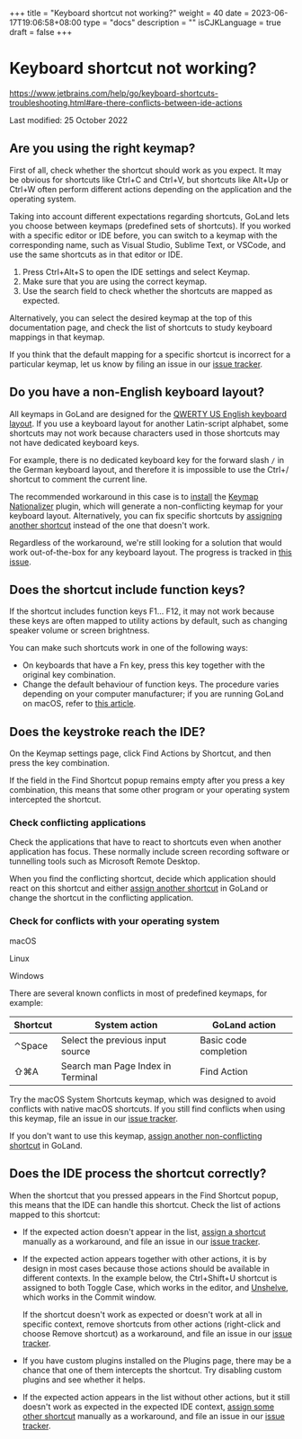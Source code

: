+++
title = "Keyboard shortcut not working?"
weight = 40
date = 2023-06-17T19:06:58+08:00
type = "docs"
description = ""
isCJKLanguage = true
draft = false
+++
# Keyboard shortcut not working?﻿

https://www.jetbrains.com/help/go/keyboard-shortcuts-troubleshooting.html#are-there-conflicts-between-ide-actions

Last modified: 25 October 2022

## Are you using the right keymap?﻿

First of all, check whether the shortcut should work as you expect. It may be obvious for shortcuts like Ctrl+C and Ctrl+V, but shortcuts like Alt+Up or Ctrl+W often perform different actions depending on the application and the operating system.

Taking into account different expectations regarding shortcuts, GoLand lets you choose between keymaps (predefined sets of shortcuts). If you worked with a specific editor or IDE before, you can switch to a keymap with the corresponding name, such as Visual Studio, Sublime Text, or VSCode, and use the same shortcuts as in that editor or IDE.

1. Press Ctrl+Alt+S to open the IDE settings and select Keymap.
2. Make sure that you are using the correct keymap.
3. Use the search field to check whether the shortcuts are mapped as expected.

Alternatively, you can select the desired keymap at the top of this documentation page, and check the list of shortcuts to study keyboard mappings in that keymap.

If you think that the default mapping for a specific shortcut is incorrect for a particular keymap, let us know by filing an issue in our [issue tracker](https://youtrack.jetbrains.com/issues/IDEA).

## Do you have a non-English keyboard layout?﻿

All keymaps in GoLand are designed for the [QWERTY US English keyboard layout](https://en.wikipedia.org/wiki/QWERTY#United_States). If you use a keyboard layout for another Latin-script alphabet, some shortcuts may not work because characters used in those shortcuts may not have dedicated keyboard keys.

For example, there is no dedicated keyboard key for the forward slash `/` in the German keyboard layout, and therefore it is impossible to use the Ctrl+/ shortcut to comment the current line.

The recommended workaround in this case is to [install](https://www.jetbrains.com/help/go/managing-plugins.html#install_plugin_from_repo) the [Keymap Nationalizer](https://plugins.jetbrains.com/plugin/14625-keymap-nationalizer) plugin, which will generate a non-conflicting keymap for your keyboard layout. Alternatively, you can fix specific shortcuts by [assigning another shortcut](https://www.jetbrains.com/help/go/configuring-keyboard-and-mouse-shortcuts.html#add-keyboard-shortcut) instead of the one that doesn't work.

Regardless of the workaround, we're still looking for a solution that would work out-of-the-box for any keyboard layout. The progress is tracked in [this issue](https://youtrack.jetbrains.com/issue/IDEA-165950).

## Does the shortcut include function keys?﻿

If the shortcut includes function keys F1... F12, it may not work because these keys are often mapped to utility actions by default, such as changing speaker volume or screen brightness.

You can make such shortcuts work in one of the following ways:

- On keyboards that have a Fn key, press this key together with the original key combination.
- Change the default behaviour of function keys. The procedure varies depending on your computer manufacturer; if you are running GoLand on macOS, refer to [this article](https://support.apple.com/en-us/HT204436).

## Does the keystroke reach the IDE?﻿

On the Keymap settings page, click Find Actions by Shortcut, and then press the key combination.

If the field in the Find Shortcut popup remains empty after you press a key combination, this means that some other program or your operating system intercepted the shortcut.

### Check conflicting applications﻿

Check the applications that have to react to shortcuts even when another application has focus. These normally include screen recording software or tunnelling tools such as Microsoft Remote Desktop.

When you find the conflicting shortcut, decide which application should react on this shortcut and either [assign another shortcut](https://www.jetbrains.com/help/go/configuring-keyboard-and-mouse-shortcuts.html#add-keyboard-shortcut) in GoLand or change the shortcut in the conflicting application.

### Check for conflicts with your operating system﻿



macOS

Linux

Windows





There are several known conflicts in most of predefined keymaps, for example:

| Shortcut | System action                     | GoLand action         |
| -------- | --------------------------------- | --------------------- |
| ⌃Space   | Select the previous input source  | Basic code completion |
| ⇧⌘A      | Search man Page Index in Terminal | Find Action           |

Try the macOS System Shortcuts keymap, which was designed to avoid conflicts with native macOS shortcuts. If you still find conflicts when using this keymap, file an issue in our [issue tracker](https://youtrack.jetbrains.com/issues/IDEA).

If you don't want to use this keymap, [assign another non-conflicting shortcut](https://www.jetbrains.com/help/go/configuring-keyboard-and-mouse-shortcuts.html#add-keyboard-shortcut) in GoLand.

## Does the IDE process the shortcut correctly?﻿

When the shortcut that you pressed appears in the Find Shortcut popup, this means that the IDE can handle this shortcut. Check the list of actions mapped to this shortcut:

- If the expected action doesn't appear in the list, [assign a shortcut](https://www.jetbrains.com/help/go/configuring-keyboard-and-mouse-shortcuts.html#add-keyboard-shortcut) manually as a workaround, and file an issue in our [issue tracker](https://youtrack.jetbrains.com/issues/IDEA).

- If the expected action appears together with other actions, it is by design in most cases because those actions should be available in different contexts. In the example below, the Ctrl+Shift+U shortcut is assigned to both Toggle Case, which works in the editor, and [Unshelve](https://www.jetbrains.com/help/go/shelving-and-unshelving-changes.html), which works in the Commit window.

  If the shortcut doesn't work as expected or doesn't work at all in specific context, remove shortcuts from other actions (right-click and choose Remove shortcut) as a workaround, and file an issue in our [issue tracker](https://youtrack.jetbrains.com/issues/IDEA).

- If you have custom plugins installed on the Plugins page, there may be a chance that one of them intercepts the shortcut. Try disabling custom plugins and see whether it helps.

- If the expected action appears in the list without other actions, but it still doesn't work as expected in the expected IDE context, [assign some other shortcut](https://www.jetbrains.com/help/go/configuring-keyboard-and-mouse-shortcuts.html#add-keyboard-shortcut) manually as a workaround, and file an issue in our [issue tracker](https://youtrack.jetbrains.com/issues/IDEA).